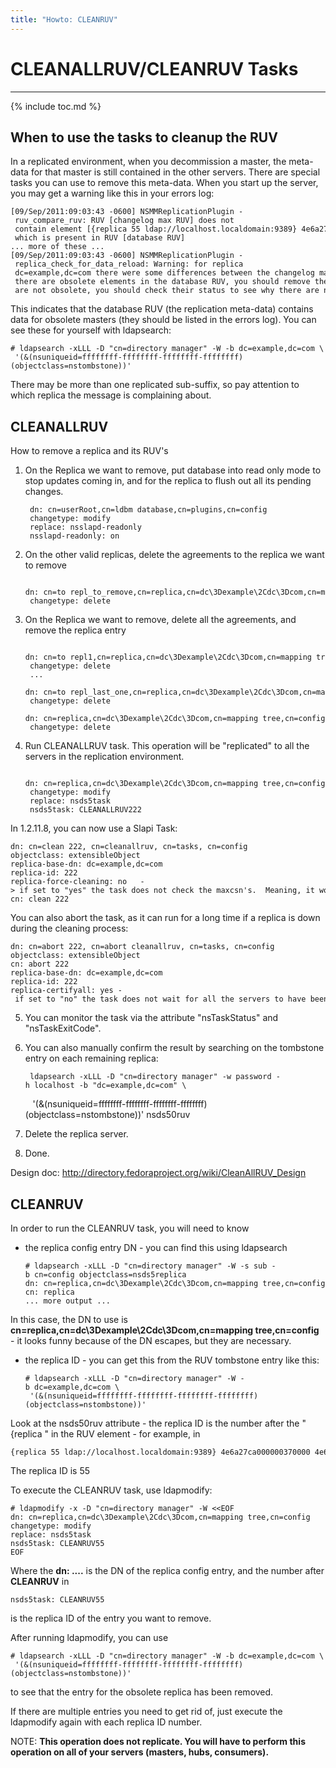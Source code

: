 ```yaml
---
title: "Howto: CLEANRUV"
---
```


# CLEANALLRUV/CLEANRUV Tasks
----------------------

{% include toc.md %}

When to use the tasks to cleanup the RUV
----------------------------------------

In a replicated environment, when you decommission a master, the meta-data for that master is still contained in the other servers. There are special tasks you can use to remove this meta-data. When you start up the server, you may get a warning like this in your errors log:

    [09/Sep/2011:09:03:43 -0600] NSMMReplicationPlugin - ruv_compare_ruv: RUV [changelog max RUV] does not
     contain element [{replica 55 ldap://localhost.localdomain:9389} 4e6a27ca000000370000 4e6a27e8000000370000]
     which is present in RUV [database RUV]
    ... more of these ...
    [09/Sep/2011:09:03:43 -0600] NSMMReplicationPlugin - replica_check_for_data_reload: Warning: for replica    
     dc=example,dc=com there were some differences between the changelog max RUV and the database RUV.  If    
     there are obsolete elements in the database RUV, you should remove them using the CLEANRUV task.  If they    
     are not obsolete, you should check their status to see why there are no changes from those servers in the changelog.    

This indicates that the database RUV (the replication meta-data) contains data for obsolete masters (they should be listed in the errors log). You can see these for yourself with ldapsearch:

    # ldapsearch -xLLL -D "cn=directory manager" -W -b dc=example,dc=com \
     '(&(nsuniqueid=ffffffff-ffffffff-ffffffff-ffffffff)(objectclass=nstombstone))'

There may be more than one replicated sub-suffix, so pay attention to which replica the message is complaining about.

CLEANALLRUV
-----------

How to remove a replica and its RUV's

1. On the Replica we want to remove, put database into read only mode to stop updates coming in, and for the replica to flush out all its pending changes.

        dn: cn=userRoot,cn=ldbm database,cn=plugins,cn=config
        changetype: modify
        replace: nsslapd-readonly
        nsslapd-readonly: on

2. On the other valid replicas, delete the agreements to the replica we want to remove

        dn: cn=to repl_to_remove,cn=replica,cn=dc\3Dexample\2Cdc\3Dcom,cn=mapping tree,cn=config
        changetype: delete

3. On the Replica we want to remove, delete all the agreements, and remove the replica entry

        dn: cn=to repl1,cn=replica,cn=dc\3Dexample\2Cdc\3Dcom,cn=mapping tree,cn=config
        changetype: delete
        ...
        dn: cn=to repl_last_one,cn=replica,cn=dc\3Dexample\2Cdc\3Dcom,cn=mapping tree,cn=config
        changetype: delete
        dn: cn=replica,cn=dc\3Dexample\2Cdc\3Dcom,cn=mapping tree,cn=config
        changetype: delete

4. Run CLEANALLRUV<rid> task. This operation will be "replicated" to all the servers in the replication environment.

        dn: cn=replica,cn=dc\3Dexample\2Cdc\3Dcom,cn=mapping tree,cn=config
        changetype: modify
        replace: nsds5task
        nsds5task: CLEANALLRUV222

In 1.2.11.8, you can now use a Slapi Task:

    dn: cn=clean 222, cn=cleanallruv, cn=tasks, cn=config
    objectclass: extensibleObject
    replica-base-dn: dc=example,dc=com
    replica-id: 222
    replica-force-cleaning: no   -> if set to "yes" the task does not check the maxcsn's.  Meaning, it won't wait to get caught up with updates from the deleted replica.
    cn: clean 222

You can also abort the task, as it can run for a long time if a replica is down during the cleaning process:

    dn: cn=abort 222, cn=abort cleanallruv, cn=tasks, cn=config
    objectclass: extensibleObject
    cn: abort 222
    replica-base-dn: dc=example,dc=com
    replica-id: 222
    replica-certifyall: yes - if set to "no" the task does not wait for all the servers to have been sent the abort task before completing.  This option is only available on 1.2.11.15 and up.
 

5. You can monitor the task via the attribute "nsTaskStatus" and "nsTaskExitCode".

6. You can also manually confirm the result by searching on the tombstone entry on each remaining replica:

        ldapsearch -xLLL -D "cn=directory manager" -w password -h localhost -b "dc=example,dc=com" \
          '(&(nsuniqueid=ffffffff-ffffffff-ffffffff-ffffffff)(objectclass=nstombstone))' nsds50ruv

7. Delete the replica server.

8. Done.

Design doc: <http://directory.fedoraproject.org/wiki/CleanAllRUV_Design>

CLEANRUV
--------

In order to run the CLEANRUV task, you will need to know

-   the replica config entry DN - you can find this using ldapsearch

        # ldapsearch -xLLL -D "cn=directory manager" -W -s sub -b cn=config objectclass=nsds5replica
        dn: cn=replica,cn=dc\3Dexample\2Cdc\3Dcom,cn=mapping tree,cn=config
        cn: replica
        ... more output ...

In this case, the DN to use is **cn=replica,cn=dc\\3Dexample\\2Cdc\\3Dcom,cn=mapping tree,cn=config** - it looks funny because of the DN escapes, but they are necessary.

-   the replica ID - you can get this from the RUV tombstone entry like this:

        # ldapsearch -xLLL -D "cn=directory manager" -W -b dc=example,dc=com \
         '(&(nsuniqueid=ffffffff-ffffffff-ffffffff-ffffffff)(objectclass=nstombstone))'

Look at the nsds50ruv attribute - the replica ID is the number after the "{replica " in the RUV element - for example, in

    {replica 55 ldap://localhost.localdomain:9389} 4e6a27ca000000370000 4e6a27e8000000370000    

The replica ID is 55

To execute the CLEANRUV task, use ldapmodify:

    # ldapmodify -x -D "cn=directory manager" -W <<EOF
    dn: cn=replica,cn=dc\3Dexample\2Cdc\3Dcom,cn=mapping tree,cn=config
    changetype: modify
    replace: nsds5task
    nsds5task: CLEANRUV55
    EOF    

Where the **dn: ....** is the DN of the replica config entry, and the number after **CLEANRUV** in

    nsds5task: CLEANRUV55    

is the replica ID of the entry you want to remove.

After running ldapmodify, you can use

    # ldapsearch -xLLL -D "cn=directory manager" -W -b dc=example,dc=com \    
     '(&(nsuniqueid=ffffffff-ffffffff-ffffffff-ffffffff)(objectclass=nstombstone))'    

to see that the entry for the obsolete replica has been removed.

If there are multiple entries you need to get rid of, just execute the ldapmodify again with each replica ID number.

NOTE: **This operation does not replicate. You will have to perform this operation on all of your servers (masters, hubs, consumers).**

